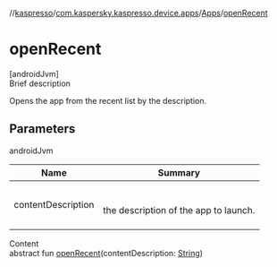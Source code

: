 //[kaspresso](../../index.md)/[com.kaspersky.kaspresso.device.apps](../index.md)/[Apps](index.md)/[openRecent](open-recent.md)



# openRecent  
[androidJvm]  
Brief description  


Opens the app from the recent list by the description.



## Parameters  
  
androidJvm  
  
|  Name|  Summary| 
|---|---|
| contentDescription| <br><br>the description of the app to launch.<br><br>
  
  
Content  
abstract fun [openRecent](open-recent.md)(contentDescription: [String](https://kotlinlang.org/api/latest/jvm/stdlib/kotlin/-string/index.html))  



